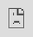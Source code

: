 ```yaml
---
layout: HackTheBox
title:  "HackTheBox - Hawk"
date:   2021-02-03 18:00:00 +0000
categories: Walkthrough HackTheBox
---
```

<p style="font-family:arial;">HackTheBox Hawk<br><br>
</p>
<iframe src="https://drive.google.com/file/d/1-6XmlpjCqyd-znQ4eMne5lfBNd2KWAbL/preview" style="position:fixed; top:0px; left:0px; bottom:0px; right:0px; width:100%; height:100%; border:none; margin:0; padding:0; overflow:hidden; z-index:999999;"></iframe>
